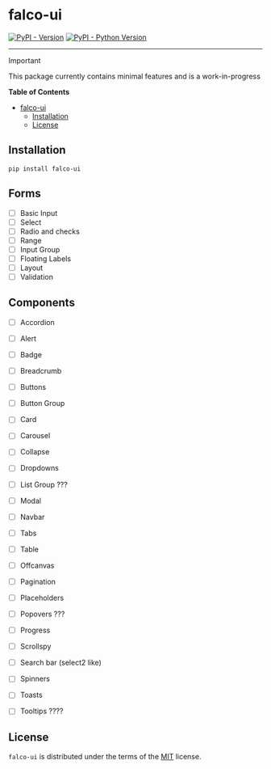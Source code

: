 # falco-ui

[![PyPI - Version](https://img.shields.io/pypi/v/falco-ui.svg)](https://pypi.org/project/falco-ui)
[![PyPI - Python Version](https://img.shields.io/pypi/pyversions/falco-ui.svg)](https://pypi.org/project/falco-ui)

-----

> [!IMPORTANT]
> This package currently contains minimal features and is a work-in-progress


**Table of Contents**

- [falco-ui](#falco-ui)
  - [Installation](#installation)
  - [License](#license)

## Installation

```console
pip install falco-ui
```

## Forms

- [ ] Basic Input
- [ ] Select
- [ ] Radio and checks
- [ ] Range
- [ ] Input Group
- [ ] Floating Labels
- [ ] Layout
- [ ] Validation

## Components

- [ ] Accordion
- [ ] Alert
- [ ] Badge
- [ ] Breadcrumb
- [ ] Buttons
- [ ] Button Group
- [ ] Card
- [ ] Carousel
- [ ] Collapse
- [ ] Dropdowns
- [ ] List Group ???
- [ ] Modal
- [ ] Navbar
- [ ] Tabs
- [ ] Table
- [ ] Offcanvas
- [ ] Pagination
- [ ] Placeholders
- [ ] Popovers ???
- [ ] Progress
- [ ] Scrollspy
- [ ] Search bar (select2 like)
- [ ] Spinners
- [ ] Toasts
- [ ] Tooltips ????


## License

`falco-ui` is distributed under the terms of the [MIT](https://spdx.org/licenses/MIT.html) license.
